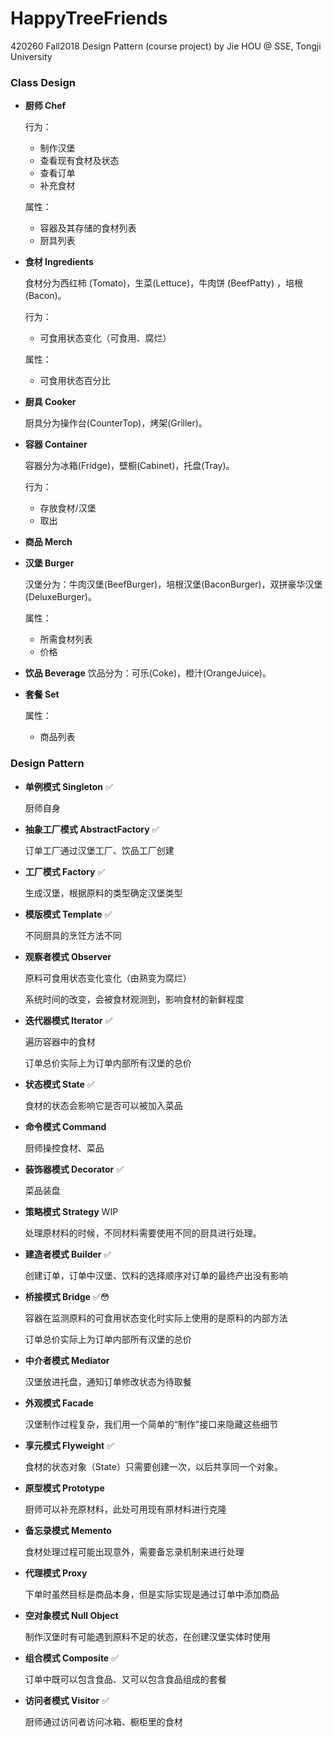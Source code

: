 # HappyTreeFriends
 420260 Fall2018 Design Pattern (course project) by Jie HOU @ SSE, Tongji University



### Class Design

- **厨师 Chef**

  行为：

  - 制作汉堡
  - 查看现有食材及状态
  - 查看订单
  - 补充食材

  属性：

  - 容器及其存储的食材列表
  - 厨具列表

- **食材 Ingredients**

  食材分为西红柿 (Tomato)，生菜(Lettuce)，牛肉饼 (BeefPatty) ，培根(Bacon)。

  行为：

  - 可食用状态变化（可食用、腐烂）

  属性：

  - 可食用状态百分比

- **厨具 Cooker**

  厨具分为操作台(CounterTop)，烤架(Griller)。

- **容器 Container**

  容器分为冰箱(Fridge)，壁橱(Cabinet)，托盘(Tray)。

  行为：

  - 存放食材/汉堡
  - 取出

- **商品 Merch**

- **汉堡 Burger**

  汉堡分为：牛肉汉堡(BeefBurger)，培根汉堡(BaconBurger)，双拼豪华汉堡(DeluxeBurger)。

  属性：

  - 所需食材列表
  - 价格

- **饮品 Beverage**
  饮品分为：可乐(Coke)，橙汁(OrangeJuice)。

- **套餐 Set**

  属性：

  - 商品列表



### Design Pattern

- **单例模式 Singleton** ✅

  厨师自身

- **抽象工厂模式 AbstractFactory** ✅

  订单工厂通过汉堡工厂、饮品工厂创建

- **工厂模式 Factory** ✅

  生成汉堡，根据原料的类型确定汉堡类型

- **模版模式 Template** :white_check_mark: 

  不同厨具的烹饪方法不同

- **观察者模式 Observer**

  原料可食用状态变化变化（由熟变为腐烂）

  系统时间的改变，会被食材观测到，影响食材的新鲜程度

- **迭代器模式 Iterator** ✅

  遍历容器中的食材

  订单总价实际上为订单内部所有汉堡的总价

- **状态模式 State** :white_check_mark:

  食材的状态会影响它是否可以被加入菜品

- **命令模式 Command**

  厨师操控食材、菜品

- **装饰器模式 Decorator** ✅

  菜品装盘

- **策略模式 Strategy** WIP

  处理原材料的时候，不同材料需要使用不同的厨具进行处理。

- **建造者模式 Builder** ✅

  创建订单，订单中汉堡、饮料的选择顺序对订单的最终产出没有影响

- **桥接模式 Bridge** :white_check_mark:😳

  容器在监测原料的可食用状态变化时实际上使用的是原料的内部方法

  订单总价实际上为订单内部所有汉堡的总价

- **中介者模式 Mediator**

  汉堡放进托盘，通知订单修改状态为待取餐

- **外观模式 Facade**

  汉堡制作过程复杂，我们用一个简单的“制作”接口来隐藏这些细节

- **享元模式 Flyweight** :white_check_mark:

  食材的状态对象（State）只需要创建一次，以后共享同一个对象。

- **原型模式 Prototype**

  厨师可以补充原材料，此处可用现有原材料进行克隆

- **备忘录模式 Memento**

  食材处理过程可能出现意外，需要备忘录机制来进行处理

- **代理模式 Proxy**

  下单时虽然目标是商品本身，但是实际实现是通过订单中添加商品

- **空对象模式 Null Object**

  制作汉堡时有可能遇到原料不足的状态，在创建汉堡实体时使用

- **组合模式 Composite** ✅

  订单中既可以包含食品、又可以包含食品组成的套餐

- **访问者模式 Visitor** :white_check_mark:

  厨师通过访问者访问冰箱、橱柜里的食材
